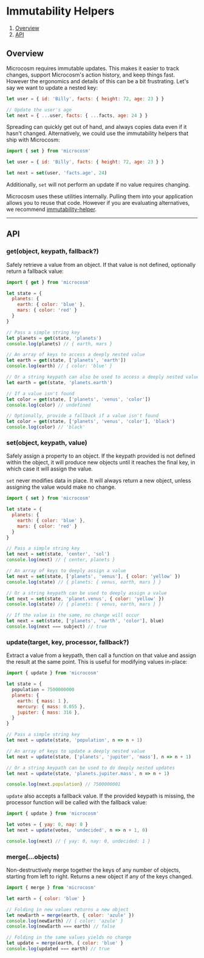 # Immutability Helpers

1.  [Overview](#overview)
2.  [API](#API)

## Overview

Microcosm requires immutable updates. This makes it easier to track changes,
support Microcosm's action history, and keep things fast. However the
ergonomics and details of this can be a bit frustrating. Let's say we want to
update a nested key:

```javascript
let user = { id: 'Billy', facts: { height: 72, age: 23 } }

// Update the user's age
let next = { ...user, facts: { ...facts, age: 24 } }
```

Spreading can quickly get out of hand, and always copies data even if it hasn't
changed. Alternatively, we could use the immutability helpers that ship with
Microcosm:

```javascript
import { set } from 'microcosm'

let user = { id: 'Billy', facts: { height: 72, age: 23 } }

let next = set(user, 'facts.age', 24)
```

Additionally, `set` will not perform an update if no value requires changing.

Microcosm uses these utilities internally. Pulling them into your application
allows you to reuse that code. However if you are evaluating alternatives, we
recommend [immutability-helper](https://github.com/kolodny/immutability-helper).

---

## API

### get(object, keypath, fallback?)

Safely retrieve a value from an object. If that value is not defined,
optionally return a fallback value:

```javascript
import { get } from 'microcosm'

let state = {
  planets: {
    earth: { color: 'blue' },
    mars: { color: 'red' }
  }
}

// Pass a simple string key
let planets = get(state, 'planets')
console.log(planets) // { earth, mars }

// An array of keys to access a deeply nested value
let earth = get(state, ['planets', 'earth'])
console.log(earth) // { color: 'blue' }

// Or a string keypath can also be used to access a deeply nested value
let earth = get(state, 'planets.earth')

// If a value isn't found
let color = get(state, ['planets', 'venus', 'color'])
console.log(color) // undefined

// Optionally, provide a fallback if a value isn't found
let color = get(state, ['planets', 'venus', 'color'], 'black')
console.log(color) // 'black'
```

### set(object, keypath, value)

Safely assign a property to an object. If the keypath provided is not
defined within the object, it will produce new objects until it
reaches the final key, in which case it will assign the value.

`set` never modifies data in place. It will always return a new
object, unless assigning the value would make no change.

```javascript
import { set } from 'microcosm'

let state = {
  planets: {
    earth: { color: 'blue' },
    mars: { color: 'red' }
  }
}

// Pass a simple string key
let next = set(state, 'center', 'sol')
console.log(next) // { center, planets }

// An array of keys to deeply assign a value
let next = set(state, ['planets', 'venus'], { color: 'yellow' })
console.log(state) // { planets: { venus, earth, mars } }

// Or a string keypath can be used to deeply assign a value
let next = set(state, 'planet.venus', { color: 'yellow' })
console.log(state) // { planets: { venus, earth, mars } }

// If the value is the same, no change will occur
let next = set(state, ['planets', 'earth', 'color'], blue)
console.log(next === subject) // true
```

### update(target, key, processor, fallback?)

Extract a value from a keypath, then call a function on that value and assign
the result at the same point. This is useful for modifying values in-place:

```javascript
import { update } from 'microcosm'

let state = {
  population = 7500000000
  planets: {
    earth: { mass: 1 },
    mercury: { mass: 0.055 },
    jupiter: { mass: 316 },
  }
}

// Pass a simple string key
let next = update(state, 'population', n => n + 1)

// An array of keys to update a deeply nested value
let next = update(state, ['planets', 'jupiter', 'mass'], n => n + 1)

// Or a string keypath can be used to do deeply nested updates
let next = update(state, 'planets.jupiter.mass', n => n + 1)

console.log(next.population) // 7500000001
```

`update` also accepts a fallback value. If the provided keypath is missing, the
processor function will be called with the fallback value:

```javascript
import { update } from 'microcosm'

let votes = { yay: 0, nay: 0 }
let next = update(votes, 'undecided', n => n + 1, 0)

console.log(next) // { yay: 0, nay: 0, undecided: 1 }
```

### merge(...objects)

Non-destructively merge together the keys of any number of objects,
starting from left to right. Returns a new object if any of the keys
changed.

```javascript
import { merge } from 'microcosm'

let earth = { color: 'blue' }

// Folding in new values returns a new object
let newEarth = merge(earth, { color: 'azule' })
console.log(newEarth) // { color: 'azule' }
console.log(newEarth === earth) // false

// Folding in the same values yields no change
let update = merge(earth, { color: 'blue' }
console.log(updated === earth) // true
```
